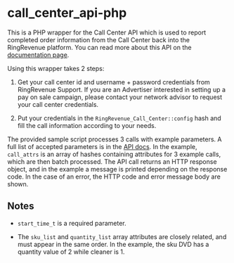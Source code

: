 <h1>call_center_api-php</h1>

This is a PHP wrapper for the Call Center API which is used to report completed order information from the Call Center back into the RingRevenue platform. You can read more about this API on the [documentation page](http://support.ringrevenue.com/advertisers/Sales_Reporting_API). 

Using this wrapper takes 2 steps:

1. Get your call center id and username + password credentials from RingRevenue Support. If you are an Advertiser interested in setting up a pay on sale campaign, please contact your network advisor to request your call center credentials.

2. Put your credentials in the `RingRevenue_Call_Center::config` hash and fill the call information according to your needs.

The provided sample script processes 3 calls with example parameters. A full list of accepted parameters is in the [API docs](http://support.ringrevenue.com/advertisers/Sales_Reporting_API). In the example, `call_attrs` is an array of hashes containing attributes for 3 example calls, which are then batch processed. The API call returns an HTTP response object, and in the example a message is printed depending on the response code. In the case of an error, the HTTP code and error message body are shown.

## Notes

* `start_time_t` is a required parameter.

* The `sku_list` and `quantity_list` array attributes are closely related, and must appear in the same order. In the example,  the sku DVD has a quantity value of 2 while cleaner is 1.
